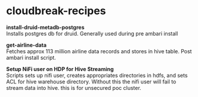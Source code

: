 # cloudbreak-recipes

<b>install-druid-metadb-postgres</b><br>
Installs postgres db for druid.  Generally used during pre ambari install

<b>get-airline-data</b><br>
Fetches approx 113 million airline data records and stores in hive table. Post ambari install script.


<b>Setup NiFi user on HDP for Hive Streaming</b><br>
Scripts sets up nifi user, creates appropriates directories in hdfs, and sets ACL for hive warehouse directory.  Without this the nifi user will fail to stream data into hive.  this is for unsecured poc cluster.
